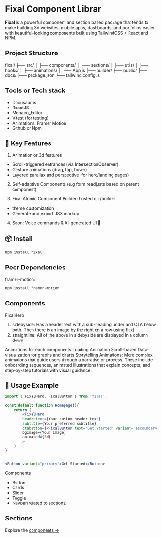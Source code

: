 
# Fixal Component Librar

**Fixal** is a powerful component and section based package that tends to make building 3d websites, mobile apps, dashboards, and portfolios easier with beautiful-looking components built using TailwindCSS + React and NPM.

## Project Structure
fixal/
├── src/
│   ├── components/
│   ├── sections/
│   ├── utils/
│   ├── hooks/
│   ├── animations/
│   └── App.js
├── builder/
├── public/
├── docs/
├── package.json
└── tailwind.config.js

## Tools or Tech stack
- Docusaurus
- ReactJS
- Monaco_Editor
- Vitest (for testing)
- Animations: Framer Motion
- Github or Npm



## 🚀 Key Features

1. Animation or 3d features
- Scroll-triggered entrances (via IntersectionObserver)
- Gesture animations (drag, tap, hover)
- Layered parallax and perspective (for hero/landing pages)

2. Self-adaptive Components (e.g form readjusts based on parent component)

3. Fixal Atomic Component Builder: hosted on /builder
- theme customization
- Generate and export JSX markup

4. Soon: Voice commands & AI-generated UI 🚀

## 📦 Install

```bash
npm install fixal
```
## Peer Dependencies
framer-motion: 
```bash
npm install framer-motion
```


## Components
FixalHero
1. sidebyside: Has a header text with a sub-heading under and CTA below both. Then there is an image by the right on a row(using flex)
2. straightline: All of the above in sidebyside are  displayed in a column down

Animations for each components
Loading Animation
Scroll-based
Data-visualization for graphs and charts
Storytelling Animations:
    More complex animations that guide users through a narrative or process. These include onboarding sequences, animated illustrations that explain concepts, and step-by-step tutorials with visual guidance.






## 🧪 Usage Example

```jsx
import { FixalHero, FixalButton } from 'fixal';

const default function Homepage(){
    return (
        <FixalHero
        headertext={Your custom header text}
        subtitle={Your preferred subtitle}
        ctabutton={<FixalButton text='Get Started' variant='secoundary'>}
        bgImage={Your Image}
        animated={3d}
        >
    )
}


<Button variant="primary">Get Started</Button>
```



Components
- Button
- Cards
- Slider
- Toggle
- Navbar(related to sections)

Sections
-


Explore the [components →](./components/Button.md)
